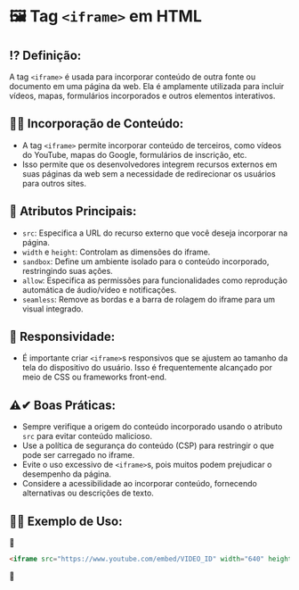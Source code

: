 # 🖼 Tag `<iframe>` em HTML

## ⁉ Definição:

A tag `<iframe>` é usada para incorporar conteúdo de outra fonte ou documento em uma página da web. Ela é amplamente utilizada para incluir vídeos, mapas, formulários incorporados e outros elementos interativos.

## 🔌🛒 Incorporação de Conteúdo:

- A tag `<iframe>` permite incorporar conteúdo de terceiros, como vídeos do YouTube, mapas do Google, formulários de inscrição, etc.
- Isso permite que os desenvolvedores integrem recursos externos em suas páginas da web sem a necessidade de redirecionar os usuários para outros sites.

## 🧩 Atributos Principais:

- `src`: Especifica a URL do recurso externo que você deseja incorporar na página.
- `width` e `height`: Controlam as dimensões do iframe.
- `sandbox`: Define um ambiente isolado para o conteúdo incorporado, restringindo suas ações.
- `allow`: Especifica as permissões para funcionalidades como reprodução automática de áudio/vídeo e notificações.
- `seamless`: Remove as bordas e a barra de rolagem do iframe para um visual integrado.

## 🦑 Responsividade:

- É importante criar `<iframe>`s responsivos que se ajustem ao tamanho da tela do dispositivo do usuário. Isso é frequentemente alcançado por meio de CSS ou frameworks front-end.

## ⚠✔ Boas Práticas:

- Sempre verifique a origem do conteúdo incorporado usando o atributo `src` para evitar conteúdo malicioso.
- Use a política de segurança do conteúdo (CSP) para restringir o que pode ser carregado no iframe.
- Evite o uso excessivo de `<iframe>`s, pois muitos podem prejudicar o desempenho da página.
- Considere a acessibilidade ao incorporar conteúdo, fornecendo alternativas ou descrições de texto.

## 👩‍🏫 Exemplo de Uso:

📌

```html
<iframe src="https://www.youtube.com/embed/VIDEO_ID" width="640" height="360" allow="autoplay"></iframe>
```

📌
